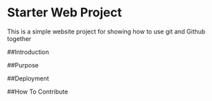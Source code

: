 # Starter Web Project

This is a simple website project for showing how to use git and Github together

##Introduction 

##Purpose

##Deployment

##How To Contribute